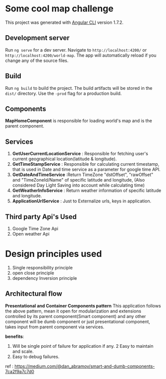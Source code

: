 # Some cool map challenge

This project was generated with [Angular CLI](https://github.com/angular/angular-cli) version 1.7.2.

## Development server

Run `ng serve` for a dev server. Navigate to `http://localhost:4200/` or `http://localhost:4200/world-map`. The app will automatically reload if you change any of the source files.

## Build

Run `ng build` to build the project. The build artifacts will be stored in the `dist/` directory. Use the `-prod` flag for a production build.


## Components

**MapHomeComponent** is responsible for loading world's map and is the parent component.

## Services

1. **GetUserCurrentLocationService** : Responsible for fetching user's current geographical location(latitude & longitude).
2. **GetTimeStampService** : Responsible for calculating current timestamp, that is used in Date and time service as a parameter for google time API.
3. **GetDateAndTimeService** :Return TimeZone "dstOffset", "rawOffset" and "TimeZoneId/Name" of specific latitude and longitude, (Also considered Day Light Saving into account while calculating time)
4. **GetWeatherInfoService** : Return weather information of specific latitude and longitude.
5. **ApplicationUrlService** : Just to Externalize urls, keys in application.


## Third party Api's Used

1. Google Time Zone Api
2. Open weather Api

# Design principles used
1. Single responsibility principle
2. open close principle
3. dependency Inversion principle

## Architectural flow
 **Presentational and Container Components pattern**
 This application follows the above pattern, mean it open for modularization and extensions controlled by its parent component(Smart component) and any other component will be dumb component or just presentational component, takes input from parent component via services.
 
 **benefits**:
 1. Will be single point of failure for application if any.
 2  Easy to maintain and scale.
 3. Easy to debug failures.
 
ref : https://medium.com/@dan_abramov/smart-and-dumb-components-7ca2f9a7c7d0
